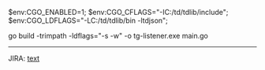 $env:CGO_ENABLED=1; 
$env:CGO_CFLAGS="-IC:/td/tdlib/include";
$env:CGO_LDFLAGS="-LC:/td/tdlib/bin -ltdjson";



go build -trimpath -ldflags="-s -w" -o tg-listener.exe main.go



--------------------------------------



JIRA: [text](https://helllolworld.atlassian.net/jira/software/projects/KAN/boards/1)